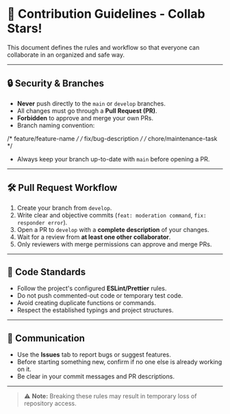 # 📜 Contribution Guidelines - Collab Stars!

This document defines the rules and workflow so that everyone can collaborate in an organized and safe way.

---

## 🔒 Security & Branches
- **Never** push directly to the `main` or `develop` branches.
- All changes must go through a **Pull Request (PR)**.
- **Forbidden** to approve and merge your own PRs.
- Branch naming convention:


/* feature/feature-name */
/* fix/bug-description */
/* chore/maintenance-task */

- Always keep your branch up-to-date with `main` before opening a PR.

---

## 🛠 Pull Request Workflow
1. Create your branch from `develop`.
2. Write clear and objective commits (`feat: moderation command`, `fix: responder error`).
3. Open a PR to `develop` with a **complete description** of your changes.
4. Wait for a review from **at least one other collaborator**.
5. Only reviewers with merge permissions can approve and merge PRs.

---

## 📏 Code Standards
- Follow the project's configured **ESLint/Prettier** rules.
- Do not push commented-out code or temporary test code.
- Avoid creating duplicate functions or commands.
- Respect the established typings and project structures.

---

## 💬 Communication
- Use the **Issues** tab to report bugs or suggest features.
- Before starting something new, confirm if no one else is already working on it.
- Be clear in your commit messages and PR descriptions.

---

> ⚠ **Note:** Breaking these rules may result in temporary loss of repository access.
